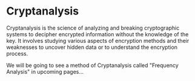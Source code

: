 # Cryptanalysis
Cryptanalysis is the science of analyzing and breaking cryptographic systems to decipher encrypted information without the knowledge of the key. It involves studying various aspects of encryption methods and their weaknesses to uncover hidden data or to understand the encryption process.

We will be going to see a method of Cryptanalysis called "Frequency Analysis" in upcoming pages...